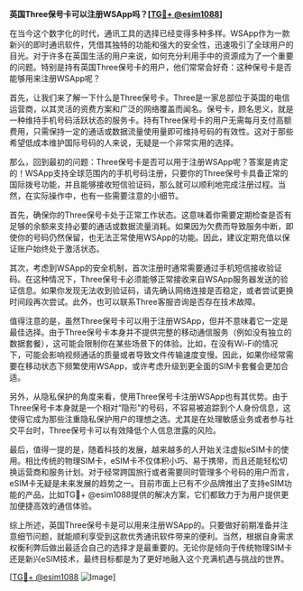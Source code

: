 **英国Three保号卡可以注册WSApp吗？[[TG💪+ @esim1088](https://t.me/s/esim1088)]**

在当今这个数字化的时代，通讯工具的选择已经变得多种多样。WSApp作为一款新兴的即时通讯软件，凭借其独特的功能和强大的安全性，迅速吸引了全球用户的目光。对于许多在英国生活的用户来说，如何充分利用手中的资源成为了一个重要的问题。特别是持有英国Three保号卡的用户，他们常常会好奇：这种保号卡是否能够用来注册WSApp呢？

首先，让我们来了解一下什么是Three保号卡。Three是一家总部位于英国的电信运营商，以其灵活的资费方案和广泛的网络覆盖而闻名。保号卡，顾名思义，就是一种维持手机号码活跃状态的服务卡。持有Three保号卡的用户无需每月支付高额费用，只需保持一定的通话或数据流量使用量即可维持号码的有效性。这对于那些希望低成本维护国际号码的人来说，无疑是一个非常实用的选择。

那么，回到最初的问题：Three保号卡是否可以用于注册WSApp呢？答案是肯定的！WSApp支持全球范围内的手机号码注册，只要你的Three保号卡具备正常的国际拨号功能，并且能够接收短信验证码，那么就可以顺利地完成注册过程。当然，在实际操作中，也有一些需要注意的小细节。

首先，确保你的Three保号卡处于正常工作状态。这意味着你需要定期检查是否有足够的余额来支持必要的通话或数据流量消耗。如果因为欠费而导致服务中断，即使你的号码仍然保留，也无法正常使用WSApp的功能。因此，建议定期充值以保证账户始终处于激活状态。

其次，考虑到WSApp的安全机制，首次注册时通常需要通过手机短信接收验证码。在这种情况下，Three保号卡必须能够正常接收来自WSApp服务器发送的验证信息。如果你发现无法收到验证码，请先确认网络连接是否稳定，或者尝试更换时间段再次尝试。此外，也可以联系Three客服咨询是否存在技术故障。

值得注意的是，虽然Three保号卡可以用于注册WSApp，但并不意味着它一定是最佳选择。由于Three保号卡本身并不提供完整的移动通信服务（例如没有独立的数据套餐），这可能会限制你在某些场景下的体验。比如，在没有Wi-Fi的情况下，可能会影响视频通话的质量或者导致文件传输速度变慢。因此，如果你经常需要在移动状态下频繁使用WSApp，或许考虑升级到更全面的SIM卡套餐会更加合适。

另外，从隐私保护的角度来看，使用Three保号卡注册WSApp也有其优势。由于Three保号卡本身就是一个相对“隐形”的号码，不容易被追踪到个人身份信息，这使得它成为那些注重隐私保护用户的理想之选。尤其是在处理敏感业务或者参与社交平台时，Three保号卡可以有效降低个人信息泄露的风险。

最后，值得一提的是，随着科技的发展，越来越多的人开始关注虚拟eSIM卡的使用。相比传统的物理SIM卡，eSIM卡不仅体积小巧、易于携带，而且还能轻松切换运营商和服务计划。对于经常跨国旅行或者需要同时管理多个号码的用户而言，eSIM卡无疑是未来发展的趋势之一。目前市面上已有不少品牌推出了支持eSIM功能的产品，比如TG💪+ @esim1088提供的解决方案，它们都致力于为用户提供更加便捷高效的通信体验。

综上所述，英国Three保号卡是可以用来注册WSApp的。只要做好前期准备并注意细节问题，就能顺利享受到这款优秀通讯软件带来的便利。当然，根据自身需求权衡利弊后做出最适合自己的选择才是最重要的。无论你是倾向于传统物理SIM卡还是新兴eSIM技术，最终目标都是为了更好地融入这个充满机遇与挑战的世界。

[[TG💪+ @esim1088](https://t.me/s/esim1088) ![Image](https://i.postimg.cc/4NQfJmqS/Snipaste-2025-05-13-00-14-12.png)]